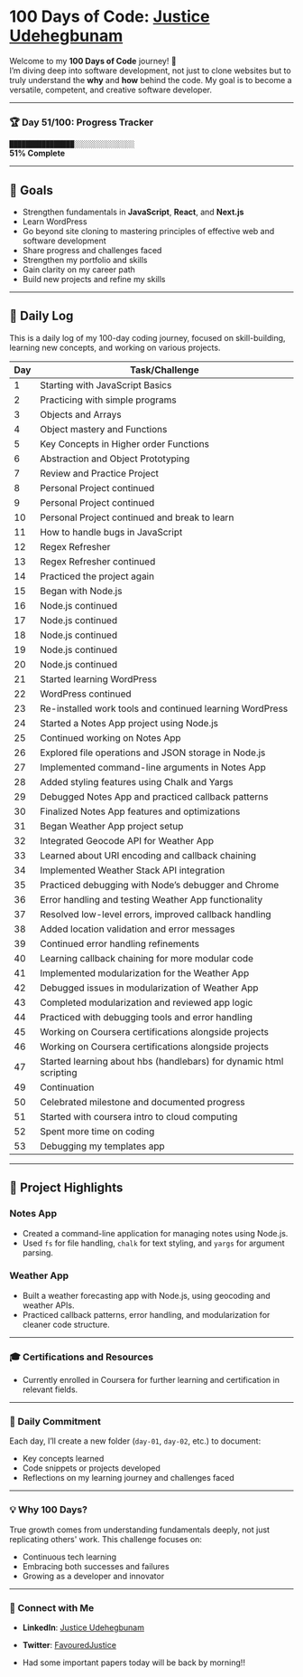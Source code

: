 # 100 Days of Code: [Justice Udehegbunam](https://github.com/Justice-Udehegbunam)

Welcome to my **100 Days of Code** journey! 🚀  
I’m diving deep into software development, not just to clone websites but to truly understand the **why** and **how** behind the code. My goal is to become a versatile, competent, and creative software developer.

---

### 🏆 **Day 51/100: Progress Tracker**

`████████████████░░░░░░░░░░░░░░░`  
**51% Complete**

---

## 📌 Goals

- Strengthen fundamentals in **JavaScript**, **React**, and **Next.js**
- Learn WordPress
- Go beyond site cloning to mastering principles of effective web and software development
- Share progress and challenges faced
- Strengthen my portfolio and skills
- Gain clarity on my career path
- Build new projects and refine my skills

---

## 📅 Daily Log

This is a daily log of my 100-day coding journey, focused on skill-building, learning new concepts, and working on various projects.

| Day | Task/Challenge                                                     |
| --- | ------------------------------------------------------------------ |
| 1   | Starting with JavaScript Basics                                    |
| 2   | Practicing with simple programs                                    |
| 3   | Objects and Arrays                                                 |
| 4   | Object mastery and Functions                                       |
| 5   | Key Concepts in Higher order Functions                             |
| 6   | Abstraction and Object Prototyping                                 |
| 7   | Review and Practice Project                                        |
| 8   | Personal Project continued                                         |
| 9   | Personal Project continued                                         |
| 10  | Personal Project continued and break to learn                      |
| 11  | How to handle bugs in JavaScript                                   |
| 12  | Regex Refresher                                                    |
| 13  | Regex Refresher continued                                          |
| 14  | Practiced the project again                                        |
| 15  | Began with Node.js                                                 |
| 16  | Node.js continued                                                  |
| 17  | Node.js continued                                                  |
| 18  | Node.js continued                                                  |
| 19  | Node.js continued                                                  |
| 20  | Node.js continued                                                  |
| 21  | Started learning WordPress                                         |
| 22  | WordPress continued                                                |
| 23  | Re-installed work tools and continued learning WordPress           |
| 24  | Started a Notes App project using Node.js                          |
| 25  | Continued working on Notes App                                     |
| 26  | Explored file operations and JSON storage in Node.js               |
| 27  | Implemented command-line arguments in Notes App                    |
| 28  | Added styling features using Chalk and Yargs                       |
| 29  | Debugged Notes App and practiced callback patterns                 |
| 30  | Finalized Notes App features and optimizations                     |
| 31  | Began Weather App project setup                                    |
| 32  | Integrated Geocode API for Weather App                             |
| 33  | Learned about URI encoding and callback chaining                   |
| 34  | Implemented Weather Stack API integration                          |
| 35  | Practiced debugging with Node’s debugger and Chrome                |
| 36  | Error handling and testing Weather App functionality               |
| 37  | Resolved low-level errors, improved callback handling              |
| 38  | Added location validation and error messages                       |
| 39  | Continued error handling refinements                               |
| 40  | Learning callback chaining for more modular code                   |
| 41  | Implemented modularization for the Weather App                     |
| 42  | Debugged issues in modularization of Weather App                   |
| 43  | Completed modularization and reviewed app logic                    |
| 44  | Practiced with debugging tools and error handling                  |
| 45  | Working on Coursera certifications alongside projects              |
| 46  | Working on Coursera certifications alongside projects              |
| 47  | Started learning about hbs (handlebars) for dynamic html scripting |
| 49  | Continuation                                                       |
| 50  | Celebrated milestone and documented progress                       |
| 51  | Started with coursera intro to cloud computing                     |
| 52  | Spent more time on coding                                          |
| 53  | Debugging my templates app                                         |

---

## 📝 Project Highlights

### Notes App

- Created a command-line application for managing notes using Node.js.
- Used `fs` for file handling, `chalk` for text styling, and `yargs` for argument parsing.

### Weather App

- Built a weather forecasting app with Node.js, using geocoding and weather APIs.
- Practiced callback patterns, error handling, and modularization for cleaner code structure.

---

### 🎓 Certifications and Resources

- Currently enrolled in Coursera for further learning and certification in relevant fields.

---

### 📆 Daily Commitment

Each day, I’ll create a new folder (`day-01`, `day-02`, etc.) to document:

- Key concepts learned
- Code snippets or projects developed
- Reflections on my learning journey and challenges faced

---

### 💡 Why 100 Days?

True growth comes from understanding fundamentals deeply, not just replicating others' work. This challenge focuses on:

- Continuous tech learning
- Embracing both successes and failures
- Growing as a developer and innovator

---

### 🔗 Connect with Me

- **LinkedIn**: [Justice Udehegbunam](https://www.linkedin.com/in/justice-udehegbunam/)
- **Twitter**: [FavouredJustice](https://x.com/FavouredJustice)

- Had some important papers today will be back by morning!!
